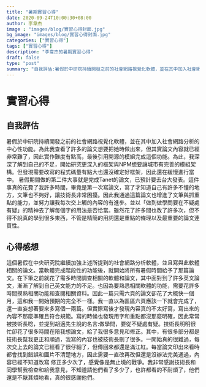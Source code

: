 ```yaml
---
title: "暑期實習心得"
date: 2020-09-24T10:00:30+08:00
author: 李韋杰
image : "images/blog/實習心得封面.jpg"
bg_image: "images/blog/實習心得封面.jpg"
categories: ["實習心得"]
tags: ["實習心得"]
description: "李韋杰的暑期實習心得"
draft: false
type: "post"
summary: "自我評估:暑假於中研院持續開發之前的社會網路視覺化軟體，並在其中加入社會網路分析的中心性功能。為此我查看了許多的論文想要把她時做出來，但其實論文內容就已經非常難了，因此實作難度有點高，最後引用開源的模組完成這個功能。..." 
---
```

# **實習心得** #
## 自我評估 ##
暑假於中研院持續開發之前的社會網路視覺化軟體，並在其中加入社會網路分析的中心性功能。為此我查看了許多的論文想要把她時做出來，但其實論文內容就已經非常難了，因此實作難度有點高，最後引用開源的模組完成這個功能。為此，我深深了解到自己的不足，開始研究更深入的框架與NPM想要讓城市有完善的模組架構。但發現需要改寫的程式碼量有點大也還沒確定好框架，因此還在緩慢進行當中。
暑假期間做的第二件大事就是完成Tanet的論文，已預計要去台大發表。這件事真的花費了我許多時間，畢竟是第一次寫論文，寫了才知道自己有許多不懂的地方，文筆也不夠好，讓技術長非常困擾。因此我通過這篇論文也增進了文筆與抓重點的能力，並努力讓我每次交上觸的內容的有進步。並以「做到做學問要在不疑處有疑」的精神去了解每個字的用法是否恰當。雖然花了許多間也改了許多次，但不得不說真的學到很多東西，不管是精簡的用詞還是重點的條理以及最重要的論文連貫性。

## 心得感想 ##
這個暑假在中央研究院繼續加強上述所提到的社會網路分析軟體，並且寫與此軟體相關的論文。當軟體完成階段性的功能後，就開始將所有暑假時間給予了那篇論文。在下筆之前就花了需多時間調查相關的軟體和論文，其中面對到了許多英文論文，漸漸了解到自己英文能力的不足。也因為要熟悉相關軟體的功能，需要花許多時間摸熟相關功能和查閱相關資料。因此一篇只需六頁的論文卻花了大概快一個月，這和我一開始預期的完全不一樣。我一直以為區區六頁應該一下就會完成了，還一直妄想著要來多寫個一兩篇。但實際寫後才發現內容真的不太好寫，寫出來的內容不那麼準確且符合規範。寫的時候也發現用字和重點都沒那麼明確，因此常常被技術長唸，並提到胡適先生說的名言:做學問，要從不疑處有疑。技術長明明很忙卻花了很多時間在陪我想論文，給了我很多意見和修正。其中，有很多部分都是技術長幫我更正和順過，我寫的內容也被技術長刪了很多。一開始真的很難過，每次交上去的論文已經看了很仔細了，但傳回來都還是滿江紅。每當論文印出來看時都會找到錯誤和圖片不清楚地方，因此需要一直改再改但還是沒辦法完美通過，內容已經不知道改寫 修正多少次了，感覺像是無止境的戰爭。我非常感謝技術長和同學幫我檢查和給我意見，不知道請他們看了多少了，也許都看的不耐煩了，他們還是不厭其煩地看，真的很感謝他們。
